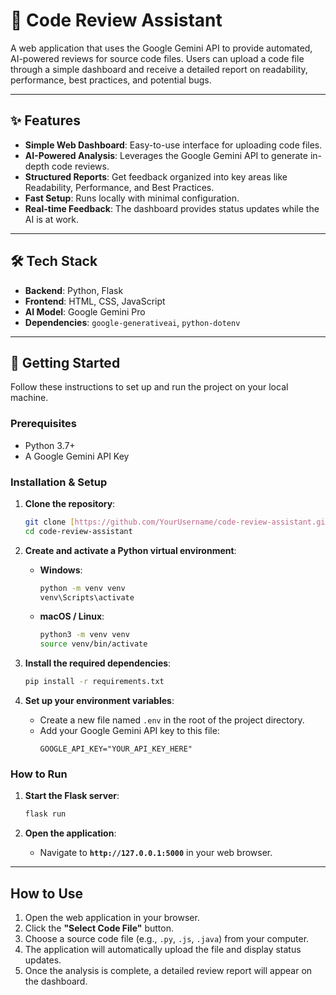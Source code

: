 # 🤖 Code Review Assistant

A web application that uses the Google Gemini API to provide automated, AI-powered reviews for source code files. Users can upload a code file through a simple dashboard and receive a detailed report on readability, performance, best practices, and potential bugs.

---

## ✨ Features

* **Simple Web Dashboard**: Easy-to-use interface for uploading code files.
* **AI-Powered Analysis**: Leverages the Google Gemini API to generate in-depth code reviews.
* **Structured Reports**: Get feedback organized into key areas like Readability, Performance, and Best Practices.
* **Fast Setup**: Runs locally with minimal configuration.
* **Real-time Feedback**: The dashboard provides status updates while the AI is at work.

---

## 🛠️ Tech Stack

* **Backend**: Python, Flask
* **Frontend**: HTML, CSS, JavaScript
* **AI Model**: Google Gemini Pro
* **Dependencies**: `google-generativeai`, `python-dotenv`

---

## 🚀 Getting Started

Follow these instructions to set up and run the project on your local machine.

### Prerequisites

* Python 3.7+
* A Google Gemini API Key

### Installation & Setup

1.  **Clone the repository**:
    ```bash
    git clone [https://github.com/YourUsername/code-review-assistant.git](https://github.com/YourUsername/code-review-assistant.git)
    cd code-review-assistant
    ```

2.  **Create and activate a Python virtual environment**:
    * **Windows**:
        ```bash
        python -m venv venv
        venv\Scripts\activate
        ```
    * **macOS / Linux**:
        ```bash
        python3 -m venv venv
        source venv/bin/activate
        ```

3.  **Install the required dependencies**:
    ```bash
    pip install -r requirements.txt
    ```

4.  **Set up your environment variables**:
    * Create a new file named `.env` in the root of the project directory.
    * Add your Google Gemini API key to this file:
        ```
        GOOGLE_API_KEY="YOUR_API_KEY_HERE"
        ```

### How to Run

1.  **Start the Flask server**:
    ```bash
    flask run
    ```

2.  **Open the application**:
    * Navigate to **`http://127.0.0.1:5000`** in your web browser.

---

## How to Use

1.  Open the web application in your browser.
2.  Click the **"Select Code File"** button.
3.  Choose a source code file (e.g., `.py`, `.js`, `.java`) from your computer.
4.  The application will automatically upload the file and display status updates.
5.  Once the analysis is complete, a detailed review report will appear on the dashboard.

